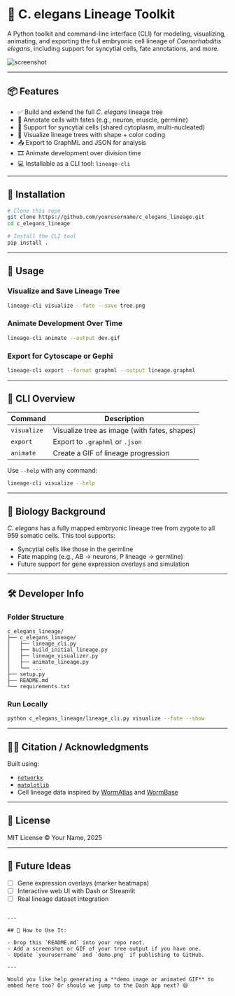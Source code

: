 # 🧬 C. elegans Lineage Toolkit

A Python toolkit and command-line interface (CLI) for modeling, visualizing, animating, and exporting the full embryonic cell lineage of *Caenorhabditis elegans*, including support for syncytial cells, fate annotations, and more.

![screenshot](https://user-images.githubusercontent.com/example/demo.png)

---

## 📦 Features

- ✅ Build and extend the full *C. elegans* lineage tree
- 🧠 Annotate cells with fates (e.g., neuron, muscle, germline)
- 🔶 Support for syncytial cells (shared cytoplasm, multi-nucleated)
- 🎨 Visualize lineage trees with shape + color coding
- 📤 Export to GraphML and JSON for analysis
- 🎞️ Animate development over division time
- 💻 Installable as a CLI tool: `lineage-cli`

---

## 🚀 Installation

```bash
# Clone this repo
git clone https://github.com/yourusername/c_elegans_lineage.git
cd c_elegans_lineage

# Install the CLI tool
pip install .
```

---

## 🧪 Usage

### Visualize and Save Lineage Tree
```bash
lineage-cli visualize --fate --save tree.png
```

### Animate Development Over Time
```bash
lineage-cli animate --output dev.gif
```

### Export for Cytoscape or Gephi
```bash
lineage-cli export --format graphml --output lineage.graphml
```

---

## 📁 CLI Overview

| Command        | Description                           |
|----------------|---------------------------------------|
| `visualize`    | Visualize tree as image (with fates, shapes) |
| `export`       | Export to `.graphml` or `.json`       |
| `animate`      | Create a GIF of lineage progression   |

Use `--help` with any command:
```bash
lineage-cli visualize --help
```

---

## 🧬 Biology Background

*C. elegans* has a fully mapped embryonic lineage tree from zygote to all 959 somatic cells. This tool supports:
- Syncytial cells like those in the germline
- Fate mapping (e.g., AB → neurons, P lineage → germline)
- Future support for gene expression overlays and simulation

---

## 🛠️ Developer Info

### Folder Structure

```
c_elegans_lineage/
├── c_elegans_lineage/
│   ├── lineage_cli.py
│   ├── build_initial_lineage.py
│   ├── lineage_visualizer.py
│   ├── animate_lineage.py
│   └── ...
├── setup.py
├── README.md
└── requirements.txt
```

### Run Locally

```bash
python c_elegans_lineage/lineage_cli.py visualize --fate --show
```

---

## 👩‍🔬 Citation / Acknowledgments

Built using:
- [`networkx`](https://networkx.org/)
- [`matplotlib`](https://matplotlib.org/)
- Cell lineage data inspired by [WormAtlas](https://www.wormatlas.org/) and [WormBase](https://wormbase.org/)

---

## 📄 License

MIT License © Your Name, 2025

---

## 🧠 Future Ideas

- [ ] Gene expression overlays (marker heatmaps)
- [ ] Interactive web UI with Dash or Streamlit
- [ ] Real lineage dataset integration
```

---

## 🔁 How to Use It:

- Drop this `README.md` into your repo root.
- Add a screenshot or GIF of your tree output if you have one.
- Update `yourusername` and `demo.png` if publishing to GitHub.

---

Would you like help generating a **demo image or animated GIF** to embed here too? Or should we jump to the Dash App next? 😄
